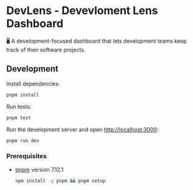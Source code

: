 # DevLens - Devevloment Lens Dashboard

🖥 A development-focused dashboard that lets development teams keep track of their software projects.

## Development

Install dependencies:

```bash
pnpm install
```

Run tests:

```bash
pnpm test
```

Run the development server and open [http://localhost:3000](http://localhost:3000):

```bash
pnpm run dev
```

### Prerequisites

- [pnpm](https://pnpm.io/) version 7.12.1
  ```bash
  npm install -g pnpm && pnpm setup
  ```
